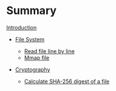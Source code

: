 # Summary

[Introduction](./intro.md)

- [File System]()
  - [Read file line by line](./01-01-read-file-line-by-line.md)
  - [Mmap file](./01-02-mmap-file.md)

- [Cryptography]()
  - [Calculate SHA-256 digest of a file](./02-01-sha-digest.md)
